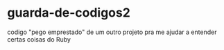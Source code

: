 # guarda-de-codigos2
codigo "pego emprestado" de um outro projeto pra me ajudar a entender certas coisas do Ruby
